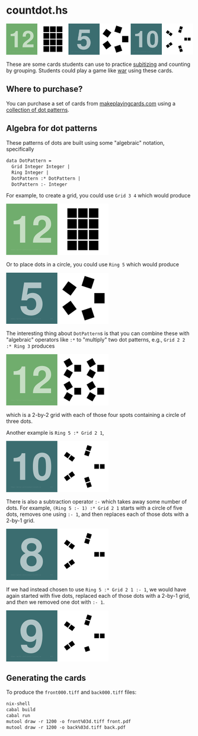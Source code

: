 # countdot.hs

![Example of a few cards showing the front and back](./samples/example.png)

These are some cards students can use to practice
[subitizing](https://en.wikipedia.org/wiki/Subitizing) and counting by
grouping.  Students could play a game like
[war](https://en.wikipedia.org/wiki/War_(card_game)) using these
cards.

## Where to purchase?

You can purchase a set of cards from 
[makeplayingcards.com](https://www.makeplayingcards.com/sell/marketplace/countdot.html) using a [collection of dot patterns](https://github.com/kisonecat/countdot.hs/blob/main/app/Main.hs#L28-L99).

## Algebra for dot patterns 

These patterns of dots are built using some "algebraic" notation, specifically

```
data DotPattern =
  Grid Integer Integer |
  Ring Integer |
  DotPattern :* DotPattern |
  DotPattern :- Integer
```

For example, to create a grid, you could use `Grid 3 4` which would produce

![Output of Grid 3 4](./samples/card001.png)

Or to place dots in a circle, you could use `Ring 5` which would produce

![Output of Ring 5](./samples/card002.png)

The interesting thing about `DotPattern`s is that you can combine these with "algebraic" operators like `:*` to "multiply" two dot patterns, e.g., `Grid 2 2 :* Ring 3` produces

![Output of Grid 2 2 :* Ring 3](./samples/card003.png)

which is a 2-by-2 grid with each of those four spots containing a circle of three dots.

Another example is `Ring 5 :* Grid 2 1`,

![Output of Ring 5 :* Grid 2 1](./samples/card004.png)

There is also a subtraction operator `:-` which takes away some number of dots.
For example, `(Ring 5 :- 1) :* Grid 2 1` starts with a circle of five dots, removes one using `:- 1`, and then replaces each of those dots with a 2-by-1 grid.

![Output of (Ring 5 :- 1) :* Grid 2 1](./samples/card005.png)

If we had instead chosen to use `Ring 5 :* Grid 2 1 :- 1`, we would have again started with five dots, replaced each of those dots with a 2-by-1 grid, and *then* we removed one dot with `:- 1`.

![Output of Ring 5 :* Grid 2 1 :- 1](./samples/card006.png)

## Generating the cards

To produce the `front000.tiff` and `back000.tiff` files:

```
nix-shell
cabal build
cabal run
mutool draw -r 1200 -o front%03d.tiff front.pdf
mutool draw -r 1200 -o back%03d.tiff back.pdf
```
